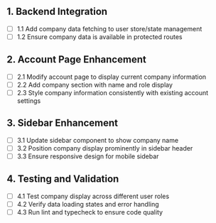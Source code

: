 ## 1. Backend Integration

- [ ] 1.1 Add company data fetching to user store/state management
- [ ] 1.2 Ensure company data is available in protected routes

## 2. Account Page Enhancement

- [ ] 2.1 Modify account page to display current company information
- [ ] 2.2 Add company section with name and role display
- [ ] 2.3 Style company information consistently with existing account settings

## 3. Sidebar Enhancement

- [ ] 3.1 Update sidebar component to show company name
- [ ] 3.2 Position company display prominently in sidebar header
- [ ] 3.3 Ensure responsive design for mobile sidebar

## 4. Testing and Validation

- [ ] 4.1 Test company display across different user roles
- [ ] 4.2 Verify data loading states and error handling
- [ ] 4.3 Run lint and typecheck to ensure code quality
